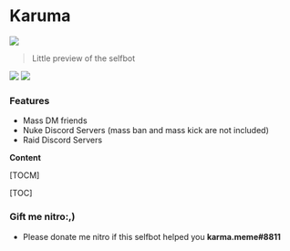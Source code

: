


# Karuma

![](https://cdn.discordapp.com/attachments/819202559789105182/863298058149953536/unknown.png)
> Little preview of the selfbot
                
				
![](https://img.shields.io/github/stars/pandao/editor.md.svg) ![](https://img.shields.io/badge/release-v1.0-blue) ![]()

### Features

- Mass DM friends
- Nuke Discord Servers (mass ban and mass kick are not included)
- Raid Discord Servers

**Content**

[TOCM]

[TOC]


### Gift me nitro:,)

- Please donate me nitro if this selfbot helped you **karma.meme#8811**
